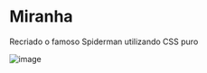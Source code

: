 # Miranha
Recriado o famoso Spiderman utilizando CSS puro 

![image](https://user-images.githubusercontent.com/90053879/146604752-99cfbb02-6e23-484d-ac08-045790af8c5c.png)
